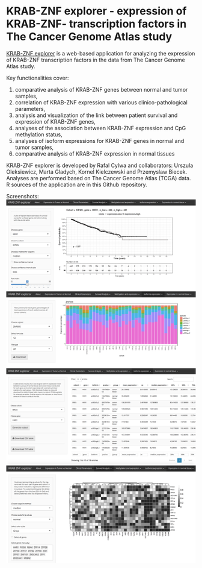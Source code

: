 # KRAB-ZNF explorer - expression of KRAB-ZNF- transcription factors in The Cancer Genome Atlas study 

[KRAB-ZNF explorer](http://mi2.mini.pw.edu.pl:8080/KRAB_ZNF/) is a web-based application for analyzing the expression of KRAB-ZNF transcription factors in the data from The Cancer Genome Atlas study. 

Key functionalities cover: 

1) comparative analysis of KRAB-ZNF genes between normal and tumor samples, 
2) correlation of KRAB-ZNF expression with various clinico-pathological parameters, 
3) analysis and visualization of the link between patient survival and expression of KRAB-ZNF genes, 
4) analyses of the association between KRAB-ZNF expression and CpG methylation status, 
5) analyses of isoform expressions for KRAB-ZNF genes in normal and tumor samples, 
4) comparative analysis of KRAB-ZNF expression in normal tissues 

KRAB-ZNF explorer is developed by Rafal Cylwa and collaborators: Urszula Oleksiewicz, Marta Gladych, Kornel Kielczewski and Przemyslaw Biecek. 
Analyses are performed based on The Cancer Genome Atlas (TCGA) data. 
R sources of the application are in this Github repository.

Screenshots:
![Survival curve](/screenshots/survival_curve.png)
![Expression across cohorts](/screenshots/screen2.png)
![Test results](/screenshots/screen3.png)
![Heatmap](/screenshots/screen4.png)
